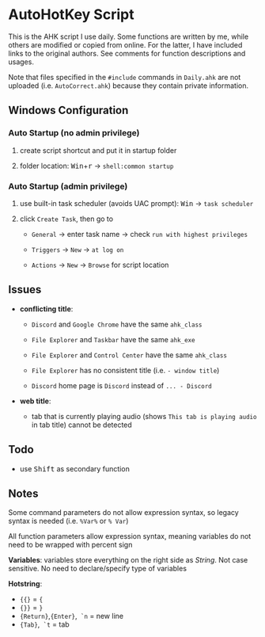 # AutoHotKey Script

This is the AHK script I use daily. Some functions are written by me, while others are modified or copied from online. For the latter, I have included links to the original authors. See comments for function descriptions and usages.

Note that files specified in the `#include` commands in `Daily.ahk` are not uploaded (i.e. `AutoCorrect.ahk`) because they contain private information.

## Windows Configuration

### Auto Startup (no admin privilege)

1. create script shortcut and put it in startup folder

2. folder location: <kbd>Win</kbd>+<kbd>r</kbd> &rightarrow; `shell:common startup`

### Auto Startup (admin privilege)

1. use built-in task scheduler (avoids UAC prompt): <kbd>Win</kbd> &rightarrow; `task scheduler`

2. click `Create Task`, then go to

   - `General` &rightarrow; enter task name &rightarrow; check `run with highest privileges`

   - `Triggers` &rightarrow; `New` &rightarrow; `at log on`

   - `Actions` &rightarrow; `New` &rightarrow; `Browse` for script location

## Issues

- **conflicting title**:

  - `Discord` and `Google Chrome` have the same `ahk_class`

  - `File Explorer` and `Taskbar` have the same `ahk_exe`

  - `File Explorer` and `Control Center` have the same `ahk_class`

  - `File Explorer` has no consistent title (i.e. `- window title`)

  - `Discord` home page is `Discord` instead of `... - Discord`

- **web title**:

  - tab that is currently playing audio (shows `This tab is playing audio` in tab title) cannot be detected

## Todo

- use <kbd>Shift</kbd> as secondary function

## Notes

Some command parameters do not allow expression syntax, so legacy syntax is needed (i.e. `%Var%` or `% Var`)

All function parameters allow expression syntax, meaning variables do not need to be wrapped with percent sign

**Variables**: variables store everything on the right side as _String_. Not case sensitive. No need to declare/specify type of variables

**Hotstring**:

- `{{}` = `{`
- `{}}` = `}`
- `{Return}`,`{Enter}`,`` `n`` = new line
- `{Tab}`,`` `t`` = tab